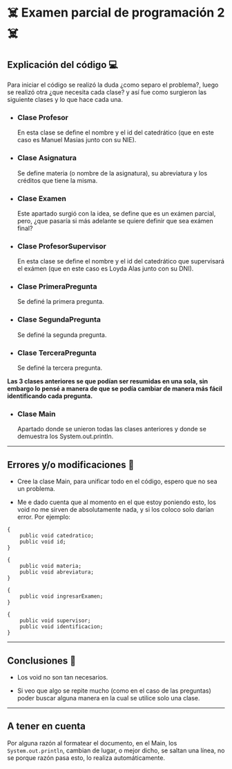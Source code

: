 # ☠️ **Examen parcial de programación 2** ☠️

## Explicación del código 💻

Para iniciar el código se realizó la duda ¿como separo el problema?, luego se realizó otra ¿que necesita cada clase? y así fue como surgieron las siguiente clases y lo que hace cada una.

- ### Clase **Profesor**

  En esta clase se define el nombre y el id del catedrático (que en este caso es Manuel Masias junto con su NIE).

- ### Clase **Asignatura**

  Se define materia (o nombre de la asignatura), su abreviatura y los créditos que tiene la misma.

- ### Clase **Examen**

  Este apartado surgió con la idea, se define que es un exámen parcial, pero, ¿que pasaría si más adelante se quiere definir que sea exámen final?

- ### Clase **ProfesorSupervisor**

  En esta clase se define el nombre y el id del catedrático que supervisará el exámen (que en este caso es Loyda Alas junto con su DNI).

- ### Clase **PrimeraPregunta**

  Se definé la primera pregunta.

- ### Clase **SegundaPregunta**

  Se definé la segunda pregunta.

- ### Clase **TerceraPregunta**
  Se definé la tercera pregunta.

**Las 3 clases anteriores se que podían ser resumidas en una sola, sin embargo lo pensé a manera de que se podía cambiar de manera más fácil identificando cada pregunta.**

- ### Clase **Main**
  Apartado donde se unieron todas las clases anteriores y donde se demuestra los System.out.println.

---

## Errores y/o modificaciones 💢

- Cree la clase Main, para unificar todo en el código, espero que no sea un problema.

- Me e dado cuenta que al momento en el que estoy poniendo esto, los void no me sirven de absolutamente nada, y si los coloco solo darían error. Por ejemplo:

```
{
    public void catedratico;
    public void id;
}
```

```
{
    public void materia;
    public void abreviatura;
}
```

```
{
    public void ingresarExamen;
}
```

```
{
    public void supervisor;
    public void identificacion;
}
```

---

## Conclusiones 💬

- Los void no son tan necesarios.

- Si veo que algo se repite mucho (como en el caso de las preguntas) poder buscar alguna manera en la cual se utilice solo una clase.

---

## A tener en cuenta

Por alguna razón al formatear el documento, en el Main, los `System.out.println`, cambian de lugar, o mejor dicho, se saltan una línea, no se porque razón pasa esto, lo realiza automáticamente.
